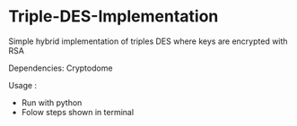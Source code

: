 # Triple-DES-Implementation

Simple hybrid implementation of triples DES  where keys are encrypted with RSA

Dependencies:
  Cryptodome

Usage :
- Run with python
- Folow steps shown in terminal
